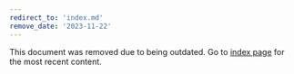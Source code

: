 ```yaml
---
redirect_to: 'index.md'
remove_date: '2023-11-22'
---
```


This document was removed due to being outdated.
Go to [index page](index.md) for the most recent content.
